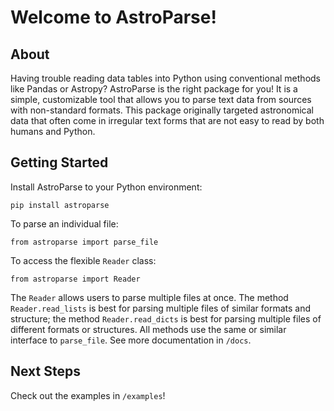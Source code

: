 # Welcome to AstroParse!

## About

Having trouble reading data tables into Python using conventional methods like
Pandas or Astropy? AstroParse is the right package for you! It is a simple,
customizable tool that allows you to parse text data from sources with 
non-standard formats. This package originally targeted astronomical data 
that often come in irregular text forms that are not easy to read by both 
humans and Python.

## Getting Started

Install AstroParse to your Python environment:

```pip install astroparse```

To parse an individual file:

```from astroparse import parse_file```

To access the flexible `Reader` class:

```from astroparse import Reader```

The `Reader` allows users to parse multiple files at once. The method 
`Reader.read_lists` is best for parsing multiple files of similar formats 
and structure; the method `Reader.read_dicts` is best for parsing multiple 
files of different formats or structures. All methods use the same or 
similar interface to `parse_file`. See more documentation in `/docs`.

## Next Steps

Check out the examples in `/examples`!

